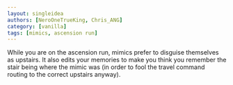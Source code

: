 ```yaml
---
layout: singleidea
authors: [NeroOneTrueKing, Chris_ANG]
category: [vanilla]
tags: [mimics, ascension run]
---
```

While you are on the ascension run, mimics prefer to disguise themselves as upstairs. It also edits your memories to make you think you remember the stair being where the mimic was (in order to fool the travel command routing to the correct upstairs anyway).
